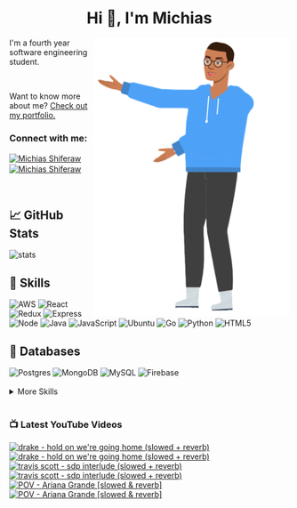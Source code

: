 
<h1 align="center">Hi 👋, I'm Michias</h1>

<div>
<img src="./download.png" align="right" data-canonical-src="https://gyazo.com/eb5c5741b6a9a16c692170a41a49c858.png" height="500" />

</div>

<p float="left">

<div>


I'm a fourth year software engineering student.

<br>


Want to know more about me? [Check out my portfolio.](https://michias.vercel.app/)


<h3 align="left">Connect with me:</h3>
<p align="left">
<a href="https://www.linkedin.com/in/michiasshiferaw" target="blank"><img align="center" src="https://cdn.svgporn.com/logos/linkedin-icon.svg" alt="Michias Shiferaw" height="30" width="40" /></a>
<a href="https://www.youtube.com/@kuubamusic" target="blank"><img align="center" src="https://cdn.svgporn.com/logos/youtube-icon.svg" alt="Michias Shiferaw" height="30" width="40" /></a>
</p>

<br>


## &#x1f4c8; GitHub Stats
<img alt="stats" src="https://github-readme-stats.vercel.app/api/top-langs/?username=MichiasShiferaw&layout=compact"/>

<br>

## 💼 Skills
<img alt="AWS" src="https://img.shields.io/badge/AWS-%23FF9900.svg?style=for-the-badge&logo=amazon-aws&logoColor=white"/>
<img alt="React" src="https://img.shields.io/badge/react-%2320232a.svg?style=for-the-badge&logo=react&logoColor=%2361DAFB"/>
<img alt="Redux" src="https://img.shields.io/badge/redux-%23593d88.svg?style=for-the-badge&logo=redux&logoColor=white"/>
<img alt="Express" src="https://img.shields.io/badge/express.js-%23404d59.svg?style=for-the-badge&logo=express&logoColor=%2361DAFB"/>
<img alt="Node" src="https://img.shields.io/badge/node.js-6DA55F?style=for-the-badge&logo=node.js&logoColor=white"/>
<img alt="Java" src="https://img.shields.io/badge/java-%23ED8B00.svg?style=for-the-badge&logo=openjdk&logoColor=white"/>
<img alt="JavaScript" src="https://img.shields.io/badge/javascript-%23323330.svg?style=for-the-badge&logo=javascript&logoColor=%23F7DF1E"/>
<img alt="Ubuntu" src="https://img.shields.io/badge/Ubuntu-E95420?style=for-the-badge&logo=ubuntu&logoColor=white"/>
<img alt="Go" src="https://img.shields.io/badge/go-%2300ADD8.svg?style=for-the-badge&logo=go&logoColor=white"/>
<img alt="Python" src="https://img.shields.io/badge/python-3670A0?style=for-the-badge&logo=python&logoColor=ffdd54"/>
<img alt="HTML5" src="https://img.shields.io/badge/html5-%23E34F26.svg?style=for-the-badge&logo=html5&logoColor=white"/>

<br>

## 💾 Databases
<img alt="Postgres" src="https://img.shields.io/badge/postgres-%23316192.svg?style=for-the-badge&logo=postgresql&logoColor=white"/>
<img alt="MongoDB" src="https://img.shields.io/badge/MongoDB-%234ea94b.svg?style=for-the-badge&logo=mongodb&logoColor=white"/>
<img alt="MySQL" src="https://img.shields.io/badge/mysql-%2300f.svg?style=for-the-badge&logo=mysql&logoColor=white"/>
<img alt="Firebase" src="https://img.shields.io/badge/firebase-%23039BE5.svg?style=for-the-badge&logo=firebase"/>

<br>


<br>

<details>
<summary>More Skills</summary>
<br>

<img alt="CSS" src="https://img.shields.io/badge/css3-%231572B6.svg?style=for-the-badge&logo=css3&logoColor=white"/>
<img alt="SASS" src="https://img.shields.io/badge/SASS-hotpink.svg?style=for-the-badge&logo=SASS&logoColor=white"/>
<img alt="Bootstrap" src="https://img.shields.io/badge/bootstrap-%23563D7C.svg?style=for-the-badge&logo=bootstrap&logoColor=white"/>
<img alt="MUI" src="https://img.shields.io/badge/MUI-%230081CB.svg?style=for-the-badge&logo=mui&logoColor=white"/>


<br>

<img alt="SonarQube" src="https://img.shields.io/badge/SonarQube-black?style=for-the-badge&logo=sonarqube&logoColor=4E9BCD"/>
<img alt="SonarLint" src="https://img.shields.io/badge/SonarLint-CB2029?style=for-the-badge&logo=SONARLINT&logoColor=white"/>
<img alt="Selenium" src="https://img.shields.io/badge/-selenium-%43B02A?style=for-the-badge&logo=selenium&logoColor=white"/>

<br>

<img alt="Netlify" src="https://img.shields.io/badge/netlify-%23000000.svg?style=for-the-badge&logo=netlify&logoColor=#00C7B7"/>
<img alt="Jenkins" src="https://img.shields.io/badge/jenkins-%232C5263.svg?style=for-the-badge&logo=jenkins&logoColor=white"/>
<img alt="Github" src="https://img.shields.io/badge/github-%23121011.svg?style=for-the-badge&logo=github&logoColor=white"/>
<img alt="GitLab" src="https://img.shields.io/badge/gitlab-%23181717.svg?style=for-the-badge&logo=gitlab&logoColor=white"/>
<img alt="Git" src="https://img.shields.io/badge/git-%23F05033.svg?style=for-the-badge&logo=git&logoColor=white"/>
<img alt="Nodemon" src="https://img.shields.io/badge/NODEMON-%23323330.svg?style=for-the-badge&logo=nodemon&logoColor=%BBDEAD"/>
<img alt="Canva" src="https://img.shields.io/badge/Canva-%2300C4CC.svg?style=for-the-badge&logo=Canva&logoColor=white"/>
<img alt="Gatsby" src="https://img.shields.io/badge/Gatsby-%23663399.svg?style=for-the-badge&logo=gatsby&logoColor=white"/>
<img alt="Next" src="https://img.shields.io/badge/Next-black?style=for-the-badge&logo=next.js&logoColor=white"/>

</details>

<br>

</div>

</p>



### 📺 Latest YouTube Videos
<!-- BEGIN YOUTUBE-CARDS -->
[![drake - hold on we're going home (slowed + reverb)](https://ytcards.demolab.com/?id=ph9wmMdwy8o&title=drake+-+hold+on+we%27re+going+home+%28slowed+%2B+reverb%29&lang=en&timestamp=1684876501&background_color=%230d1117&title_color=%23ffffff&stats_color=%23dedede&width=250&duration=260 "drake - hold on we're going home (slowed + reverb)")](https://www.youtube.com/watch?v=ph9wmMdwy8o#gh-dark-mode-only)[![drake - hold on we're going home (slowed + reverb)](https://ytcards.demolab.com/?id=ph9wmMdwy8o&title=drake+-+hold+on+we%27re+going+home+%28slowed+%2B+reverb%29&lang=en&timestamp=1684876501&background_color=%23ffffff&title_color=%2324292f&stats_color=%2357606a&width=250&duration=260 "drake - hold on we're going home (slowed + reverb)")](https://www.youtube.com/watch?v=ph9wmMdwy8o#gh-light-mode-only)
[![travis scott - sdp interlude (slowed + reverb)](https://ytcards.demolab.com/?id=laP15mM4qM4&title=travis+scott+-+sdp+interlude+%28slowed+%2B+reverb%29&lang=en&timestamp=1684531804&background_color=%230d1117&title_color=%23ffffff&stats_color=%23dedede&width=250&duration=387 "travis scott - sdp interlude (slowed + reverb)")](https://www.youtube.com/watch?v=laP15mM4qM4#gh-dark-mode-only)[![travis scott - sdp interlude (slowed + reverb)](https://ytcards.demolab.com/?id=laP15mM4qM4&title=travis+scott+-+sdp+interlude+%28slowed+%2B+reverb%29&lang=en&timestamp=1684531804&background_color=%23ffffff&title_color=%2324292f&stats_color=%2357606a&width=250&duration=387 "travis scott - sdp interlude (slowed + reverb)")](https://www.youtube.com/watch?v=laP15mM4qM4#gh-light-mode-only)
[![POV - Ariana Grande [slowed & reverb]](https://ytcards.demolab.com/?id=-fYv3ufZN90&title=POV+-+Ariana+Grande+%5Bslowed+%26+reverb%5D&lang=en&timestamp=1684276200&background_color=%230d1117&title_color=%23ffffff&stats_color=%23dedede&width=250&duration=242 "POV - Ariana Grande [slowed & reverb]")](https://www.youtube.com/watch?v=-fYv3ufZN90#gh-dark-mode-only)[![POV - Ariana Grande [slowed & reverb]](https://ytcards.demolab.com/?id=-fYv3ufZN90&title=POV+-+Ariana+Grande+%5Bslowed+%26+reverb%5D&lang=en&timestamp=1684276200&background_color=%23ffffff&title_color=%2324292f&stats_color=%2357606a&width=250&duration=242 "POV - Ariana Grande [slowed & reverb]")](https://www.youtube.com/watch?v=-fYv3ufZN90#gh-light-mode-only)
<!-- END YOUTUBE-CARDS -->


